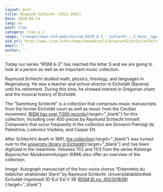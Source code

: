 ```yaml
---
layout: post
title: Raymund Schlecht (1811-1891)
date: 2020-04-14
lang: en
post: true
category: rism_a_z
image: "/images/news-old-website/csm_RISM_A-Z_-_Schlecht_-_3_Gesa__nge__Coro_-_UEI_Esl_V_38_640ea35eb6.png"
old_url: http://www.rism.info//home/newsdetails/browse/62/article/64/raymund-schlecht-1811-1891.html
email: ''
author: ''
---
```


Today our series “RISM A-Z” has reached the letter S and we are going to look at a person as well as an important music collection.

Raymund Schlecht studied math, physics, theology, and languages in Regensburg. He was a teacher and school director in Eichstätt (Bavaria) until his retirement. During this time, he showed interest in Gregorian chant and the musical history of Eichstätt.

The “Sammlung Schlecht” is a collection that comprises music manuscripts from the former Eichstätt court as well as music from the Cecilian movement. [RISM has over 7,000 records](https://opac.rism.info/search?View=rism&siglum=D-Eu&Language=en){:target="_blank"} for this collection, including over 400 pieces by Raymund Schlecht himself. Composers that occur frequently in the collection are Giovanni Pierluigi da Palestrina, Lodovico Viadana, and Caspar Ett.

After Schlecht’s death in 1891, [the collection](http://digital.bib-bvb.de/R/7NJGS3FYQYHQV4NJ3GUYI9RRGR98RSK1IN88YTRCCPFSAK4MBM-00690?func=collections&collection_id=5555){:target="_blank"} was turned over to the [university library in Eichstätt](https://www.ku.de/bibliothek/){:target="_blank"} and has been digitized in the meantime. Volumes 11/2 and 11/3 from the series _Kataloge Bayerischer Musiksammlungen_ (KBM) also offer an overview of the collection.

_Image_: Autograph manuscript of the four-voice chorus “Erkenntnis du lieblicher strahlender Stern” by Raymund Schlecht. Universitätsbibliothek Eichstätt-Ingolstadt (D-Eu) Esl V 38 ([RISM ID no. 450301839)](https://opac.rism.info/search?id=450301839&View=rism&Language=en){:target="_blank"}

